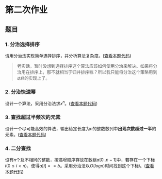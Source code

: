 # 第二次作业

## 题目

### 1. 分治选择排序

请用分治法实现简单选择排序，并分析算法复杂度。([查看本题代码](./01.sort.cpp))

> 老实话，暂时没想到选择排序这个算法应该如何使用分治来解决。如果将分治用在排序上，那不就相当于归并排序嘛？所以我只能将分治这个策略用到`选择`的实现上了。

### 2. 分治快速幂

设计一个算法，采用分治法求$x^n$。([查看本题代码](./02.quick_power.cpp))

### 3. 查找超过半频次的元素

设计一个尽可能高效的算法，输出给定长度为$n$的整数数列中**出现次数超过一半**的元素。([查看本题代码](./03.frequent_number.cpp))

### 4. 二分查找

设有$n$个互不相同的整数，按递增顺序存放在数组$a[0..n-1]$中，若存在一个下标$i(0 \le i<n)$，使得$a[i]==b$。采用分治法以$O(logn)$时间找到这个下标$i$。([查看本题代码](./04.binary_search.cpp))